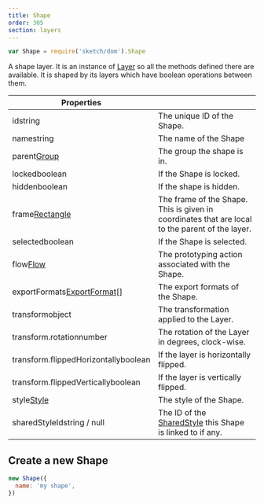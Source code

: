 ```yaml
---
title: Shape
order: 305
section: layers
---
```


```javascript
var Shape = require('sketch/dom').Shape
```

A shape layer. It is an instance of [Layer](#layer) so all the methods defined there are available. It is shaped by its layers which have boolean operations between them.

| Properties                                                                  |                                                                                                 |
| --------------------------------------------------------------------------- | ----------------------------------------------------------------------------------------------- |
| id<span class="arg-type">string</span>                                      | The unique ID of the Shape.                                                                     |
| name<span class="arg-type">string</span>                                    | The name of the Shape                                                                           |
| parent<span class="arg-type">[Group](#group)</span>                         | The group the shape is in.                                                                      |
| locked<span class="arg-type">boolean</span>                                 | If the Shape is locked.                                                                         |
| hidden<span class="arg-type">boolean</span>                                 | If the shape is hidden.                                                                         |
| frame<span class="arg-type">[Rectangle](#rectangle)</span>                  | The frame of the Shape. This is given in coordinates that are local to the parent of the layer. |
| selected<span class="arg-type">boolean</span>                               | If the Shape is selected.                                                                       |
| flow<span class="arg-type">[Flow](#flow)</span>                             | The prototyping action associated with the Shape.                                               |
| exportFormats<span class="arg-type">[ExportFormat](#export-format)[]</span> | The export formats of the Shape.                                                                |
| transform<span class="arg-type">object</span>                               | The transformation applied to the Layer.                                                        |
| transform.rotation<span class="arg-type">number</span>                      | The rotation of the Layer in degrees, clock-wise.                                               |
| transform.flippedHorizontally<span class="arg-type">boolean</span>          | If the layer is horizontally flipped.                                                           |
| transform.flippedVertically<span class="arg-type">boolean</span>            | If the layer is vertically flipped.                                                             |
| style<span class="arg-type">[Style](#style)</span>                          | The style of the Shape.                                                                         |
| sharedStyleId<span class="arg-type">string / null</span>                    | The ID of the [SharedStyle](#shared-style) this Shape is linked to if any.                      |

## Create a new Shape

```javascript
new Shape({
  name: 'my shape',
})
```
